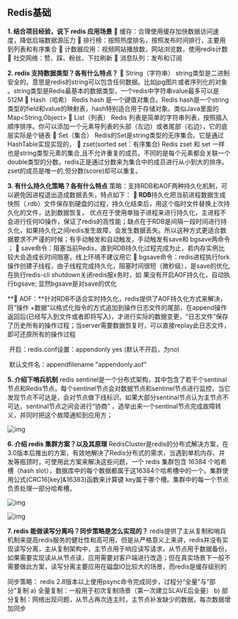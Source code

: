 ## Redis基础

**1. 结合项目经验，说下 redis  应用场景**
 缓存：合理使用缓存加快数据访问速度，降低后端数据源压力
 排行榜：按照热度排名，按照发布时间排行，主要用到列表和有序集合
 计数器应用：视频网站播放数，网站浏览数，使用redis计数
 社交网络：赞、踩、粉丝、下拉刷新
 消息队列：发布和订阅

**2. redis  支持数据类型？各有什么特点？**
 String（字符串）
string类型是二进制安全的。意思是redis的string可以包含任何数据。比如jpg图片或者序列化的对象 。string类型是Redis最基本的数据类型，一个redis中字符串value最多可以是512M
 Hash（哈希）
Redis hash 是一个键值对集合。Redis hash是一个string类型的field和value的映射表，hash特别适合用于存储对象。类似Java里面的Map<String,Object>
 List（列表）
Redis 列表是简单的字符串列表，按照插入顺序排序。你可以添加一个元素导列表的头部（左边）或者尾部（右边），它的底层实际是个链表
 Set（集合）
Redis的Set是string类型的无序集合。它是通过HashTable实现实现的，
 zset(sorted set：有序集合)
Redis zset 和 set 一样也是string类型元素的集合,且不允许重复的成员。不同的是每个元素都会关联一个double类型的分数。redis正是通过分数来为集合中的成员进行从小到大的排序。zset的成员是唯一的,但分数(score)却可以重复。

**3. 有什么持久化策略？各有什么特点**
策略：支持RDB和AOF两种持久化机制，可以避免因进程退出造成数据丢失，特点如下：
** RDB**持久化把当前进程数据生成快照（.rdb）文件保存到硬盘的过程，持久化结束后，用这个临时文件替换上次持久化的文件，达到数据恢复。 优点在于使用单独子进程来进行持久化，主进程不会进行任何IO操作，保证了redis的高性能；缺点在于RDB是间隔一段时间进行持久化，如果持久化之间redis发生故障，会发生数据丢失。所以这种方式更适合数据要求不严谨的时候；有手动触发和自动触发，手动触发有save和
bgsave两命令 ；
     save命令：阻塞当前Redis，直到RDB持久化过程完成为止，若内存实例比较大会造成长时间阻塞，线上环境不建议用它
     bgsave命令：redis进程执行fork操作创建子线程，由子线程完成持久化，阻塞时间很短（微秒级），是save的优化,在执行redis-cli shutdown关闭redis服x务时，如
果没有开启AOF持久化，自动执行bgsave; 显然bgsave是对save的优化

** AOF：**针对RDB不适合实时持久化，redis提供了AOF持久化方式来解决，将“操作 +数据”以格式化指令的方式追加到操作日志文件的尾部，在append操作返回后(已经写入到文件或者即将写入)，才进行实际的数据变更，“日志文件”保存了历史所有的操作过程；当server需要数据恢复时，可以直接replay此日志文件，即可还原所有的操作过程

​    开启：redis.conf设置：appendonly yes (默认不开启，为no)

​    默认文件名：appendfilename "appendonly.aof"

**5. 介绍下哨兵机制**
redis sentinel是一个分布式架构，其中包含了若干个sentinal节点和Redis节点，每个sentinel节点会对数据节点和sentinel节点进行监控，当它发现节点不可达是，会对节点做下线标识。如果大部分sentinal节点认为主节点不可达，sentinal节点之间会进行“协商” ，选举出来一个sentinal节点完成故障转义，并同时把这个故障通知到应用方；

![img](https://oscimg.oschina.net/oscnet/c8746aaa503d45c0c4b471e176d98a09610.jpg)

**6. 介绍 redis  集群方案？以及其原理**
RedisCluster是redis的分布式解决方案，在3.0版本后推出的方案，有效地解决了Redis分布式的需求，当遇到单机内存、并发等瓶颈时，可使用此方案来解决这些问题，一个 redis 集群包含 16384 个哈希槽（hash slot），数据库中的每个数据都属于这16384个哈希槽中的一个。集群使用公式(CRC16[key]&16383)函数来计算键 key属于哪个槽。集群中的每一个节点负责处理一部分哈希槽。

![img](https://oscimg.oschina.net/oscnet/1e0648b6afa5a9af679b8727e3428f3dbcc.jpg)

![img](https://oscimg.oschina.net/oscnet/dfa3cb890cb3eaf82825b3b46347b544e9f.jpg)

**7. redis 能做读写分离吗？同步策略是怎么实现的？**
redis提供了主从复制和哨兵机制来提高redis服务的健壮性和高可用，但是从严格意义上来讲，redis并没有实现读写分离，主从复制架构中，主节点用于响应读写请求，从节点用于数据备份，如果需要实现读从从节点读，应用需要对客户端进行改造；但在真实场景下一般不需要做此方案，读写分离主要应用在磁盘IO比较大的场景，而redis是缓存级别的

同步策略：
redis 2.8版本以上使用psync命令完成同步，过程分“全量”与“部分”复制
a) 全量复制：一般用于初次复制场景（第一次建立SLAVE后全量）
b) 部分复制：网络出现问题，从节占再次连主时，主节点补发缺少的数据，每次数据增加同步

 
